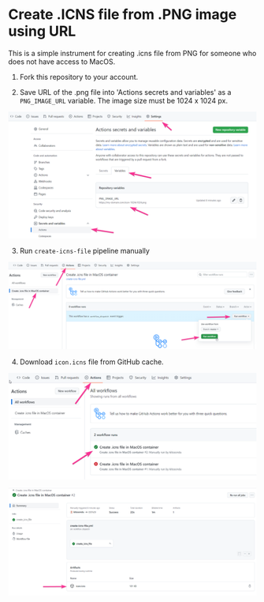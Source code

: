# Create .ICNS file from .PNG image using URL

This is a simple instrument for creating .icns file from PNG for someone who does not have access to MacOS.

1. Fork this repository to your account.

2. Save URL of the .png file into 'Actions secrets and variables' as a `PNG_IMAGE_URL` variable. The image size must be 1024 x 1024 px.

![](readme/image-to-icns-instructions-1.png)

3. Run `create-icns-file` pipeline manually

![](readme/image-to-icns-instructions-2.png)

4. Download `icon.icns` file from GitHub cache.

![](readme/image-to-icns-instructions-3.png)

![](readme/image-to-icns-instructions-4.png)